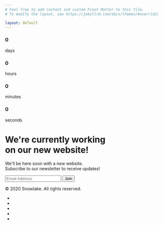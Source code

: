 ```yaml
---
# Feel free to add content and custom Front Matter to this file.
# To modify the layout, see https://jekyllrb.com/docs/themes/#overriding-theme-defaults

layout: default
---
```


<div class="content-wrapper h-100">
    <div class="content-left wrapper image-wrapper bg-image bg-auto no-overlay inverse-text" data-image-src="style/images/art/bg26.jpg">
      <div class="container inner text-center h-100 d-flex flex-column justify-content-center">
        <div class="row">
          <div class="col-xl-10 offset-xl-1">
            <div class="countdown" data-date="Jan 1 2023">
              <div class="row text-center">
                <div class="col-md-3">
                  <h3 data-days>0</h3>
                  <p class="mb-0">days</p>
                </div>
                <!--/column -->
                <div class="col-md-3">
                  <h3 data-hours>0</h3>
                  <p class="mb-0">hours</p>
                </div>
                <!--/column -->
                <div class="col-md-3">
                  <h3 data-minutes>0</h3>
                  <p class="mb-0">minutes</p>
                </div>
                <!--/column -->
                <div class="col-md-3">
                  <h3 data-seconds>0</h3>
                  <p class="mb-0">seconds</p>
                </div>
                <!--/column -->
              </div>
              <!-- /.row -->
            </div>
            <!--/.countdown -->
          </div>
          <!-- /column -->
        </div>
        <!-- /.row -->
      </div>
      <!-- /.container -->
    </div>
    <!-- /.content-left -->
    <div class="content-right wrapper white-wrapper text-center">
      <div class="inner h-100 d-flex flex-column justify-content-center">
        <h1 class="display-2 mb-30">We're currently working<br /> on our new website!</h1>
        <p class="lead larger">We'll be here soon with a new website.<br /> Subscribe to our newsletter to receive updates!</p>
        <div class="space20"></div>
        <div class="row">
          <div class="col-lg-6 offset-lg-3 col-xl-6 offset-xl-3">
            <div class="newsletter-wrapper">
              <form action="https://elemisfreebies.us20.list-manage.com/subscribe/post?u=aa4947f70a475ce162057838d&amp;id=b49ef47a9a" method="post" id="mc-embedded-subscribe-form" name="mc-embedded-subscribe-form" class="validate" target="_blank" novalidate>
                <div id="mc_embed_signup_scroll" class="input-group">
                  <input type="email" value="" name="EMAIL" class="email form-control mb-0 mr-2 mb-sm-0" id="mce-EMAIL" placeholder="Email Address" required>
                  <button type="submit" name="subscribe" id="mc-embedded-subscribe" class="btn btn-rounded btn-default m-0 pull-right">Join</button>
                  <!-- real people should not fill this in and expect good things - do not remove this or risk form bot signups-->
                  <div style="position: absolute; left: -5000px;" aria-hidden="true">
                    <input type="text" name="b_ddc180777a163e0f9f66ee014_056957de28" tabindex="-1" value="">
                  </div>
                  <div class="clearfix"></div>
                </div>
              </form>
            </div>
            <!-- /.newsletter-wrapper -->
          </div>
          <!-- /column -->
        </div>
        <!-- /.row -->
        <div class="space40"></div>
        <p>© 2020 Snowlake. All rights reserved.</p>
        <ul class="social social-mute social-s">
          <li><a href="#"><i class="jam jam-twitter"></i></a></li>
          <li><a href="#"><i class="jam jam-facebook"></i></a></li>
          <li><a href="#"><i class="jam jam-instagram"></i></a></li>
          <li><a href="#"><i class="jam jam-vimeo"></i></a></li>
          <li><a href="#"><i class="jam jam-youtube"></i></a></li>
        </ul>
      </div>
      <!-- /.inner -->
    </div>
    <!-- /.content-right -->
  </div>